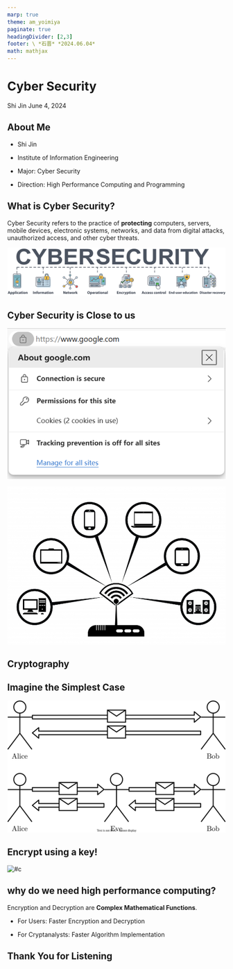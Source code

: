 ```yaml
---
marp: true
theme: am_yoimiya
paginate: true
headingDivider: [2,3]
footer: \ *石晋* *2024.06.04*
math: mathjax
---
```


<!-- _class: cover_a-->
<!-- _paginate: "" -->
<!-- _footer: "" -->

# Cyber Security

Shi Jin
June 4, 2024

## About Me

- Shi Jin
- Institute of Information Engineering

- Major: Cyber Security
- Direction: High Performance Computing and Programming

## What is Cyber Security?

Cyber Security refers to the practice of **protecting** computers, servers, mobile devices, electronic systems, networks, and data from digital attacks, unauthorized access, and other cyber threats.

![#c](cybersecurity.png)

## Cyber Security is Close to us

<!-- _class: cols-2 -->

<div class = limg>

![#c](image-1.png)

</div>

<div class = rimg>

![#c](image-4.png)

</div>

## Cryptography

<!-- _class: trans -->
<!-- _footer: "" -->
<!-- _paginate: "" -->

## Imagine the Simplest Case

![#c](simple.svg)

## Encrypt using a key!

![#c](crypto.svg)

## why do we need high performance computing?

Encryption and Decryption are **Complex Mathematical Functions**.

- For Users: Faster Encryption and Decryption

- For Cryptanalysts: Faster Algorithm Implementation

## Thank You for Listening

<!-- _class: trans -->
<!-- _footer: "" -->
<!-- _paginate: "" -->
